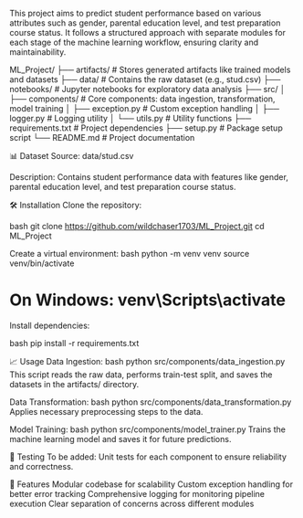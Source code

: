 This project aims to predict student performance based on various attributes such as gender, parental education level, and test preparation course status. It follows a structured approach with separate modules for each stage of the machine learning workflow, ensuring clarity and maintainability.

ML_Project/
├── artifacts/                 # Stores generated artifacts like trained models and datasets
├── data/                      # Contains the raw dataset (e.g., stud.csv)
├── notebooks/                 # Jupyter notebooks for exploratory data analysis
├── src/
│   ├── components/            # Core components: data ingestion, transformation, model training
│   ├── exception.py           # Custom exception handling
│   ├── logger.py              # Logging utility
│   └── utils.py               # Utility functions
├── requirements.txt           # Project dependencies
├── setup.py                   # Package setup script
└── README.md                  # Project documentation

📊 Dataset
Source: data/stud.csv

Description: Contains student performance data with features like gender, parental education level, and test preparation course status.

🛠️ Installation
Clone the repository:

bash
git clone https://github.com/wildchaser1703/ML_Project.git
cd ML_Project


Create a virtual environment:
bash
python -m venv venv
source venv/bin/activate  
# On Windows: venv\Scripts\activate


Install dependencies:

bash
pip install -r requirements.txt

📈 Usage
Data Ingestion:
bash
python src/components/data_ingestion.py
This script reads the raw data, performs train-test split, and saves the datasets in the artifacts/ directory.

Data Transformation:
bash
python src/components/data_transformation.py
Applies necessary preprocessing steps to the data.

Model Training:
bash
python src/components/model_trainer.py
Trains the machine learning model and saves it for future predictions.

🧪 Testing
To be added: Unit tests for each component to ensure reliability and correctness.

📌 Features
Modular codebase for scalability
Custom exception handling for better error tracking
Comprehensive logging for monitoring pipeline execution
Clear separation of concerns across different modules
